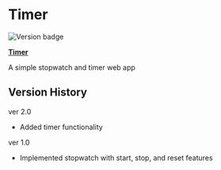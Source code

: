 # Timer

![Version badge](https://img.shields.io/badge/Version-2.0-blue)

[**Timer**](https://hkle2.github.io/timer/)

A simple stopwatch and timer web app

## Version History

ver 2.0
- Added timer functionality

ver 1.0
- Implemented stopwatch with start, stop, and reset features